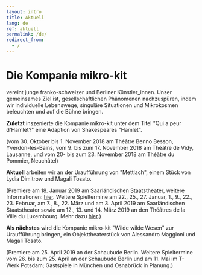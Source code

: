 ```yaml
---
layout: intro
title: Aktuell
lang: de
ref: aktuell
permalink: /de/
redirect_from:
  - /
---
```

# Die Kompanie mikro-kit
vereint junge franko-schweizer und Berliner Künstler_innen. Unser gemeinsames Ziel ist, gesellschaftlichen Phänomenen nachzuspüren, indem wir individuelle Lebenswege, singuläre Situationen und Mikrokosmen beleuchten und auf die Bühne bringen.

**Zuletzt** inszenierte die Kompanie mikro-kit unter dem Titel "Qui a peur d'Hamlet?" eine Adaption von Shakespeares "Hamlet".


(vom 30. Oktober bis 1. November 2018 am Théâtre Benno Besson, Yverdon-les-Bains, vom 9. bis zum 17. November 2018 am Théâtre de Vidy, Lausanne, und vom 20- bis zum 23. November 2018 am Théâtre du Pommier, Neuchâtel)

**Aktuell** arbeiten wir an der Uraufführung von "Mettlach", einem Stück von Lydia Dimitrow und Magali Tosato.


(Premiere am 18. Januar 2019 am Saarländischen Staatstheater, weitere Informationen: [hier](https://www.staatstheater.saarland/nc/stuecke/schauspiel/detail/mettlach/). Weitere Spieltermine am 22., 25., 27. Januar, 1., 9., 22., 23. Februar, am 7., 8., 22. März und am 3. April 2019 am Saarländischen Staatstheater sowie am 12., 13. und 14. März 2019 an den Théâtres de la Ville du Luxembourg. Mehr dazu [hier](http://www.theatres.lu/SAISON+2018_2019/Théatre_Théâtre+musical/_54+METTLACH-p-20003396.html).)

**Als nächstes** wird die Kompanie mikro-kit "Wilde wilde Wesen" zur Uraufführung bringen, ein Objekttheaterstück von Alessandro Maggioni und Magali Tosato.


(Premiere am 25. April 2019 an der Schaubude Berlin. Weitere Spieltermine vom 26. bis zum 25. April an der Schaubude Berlin und am 11. Mai im T-Werk Potsdam; Gastspiele in München und Osnabrück in Planung.)

